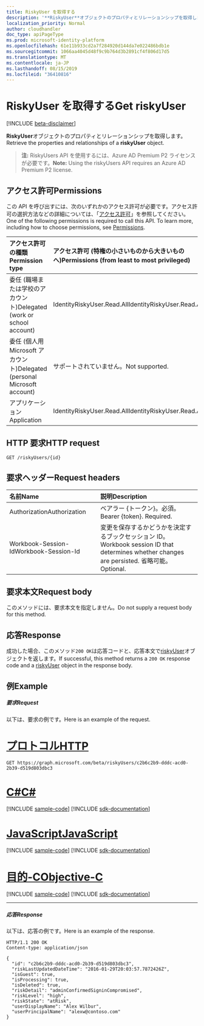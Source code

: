 ```yaml
---
title: RiskyUser を取得する
description: '**RiskyUser**オブジェクトのプロパティとリレーションシップを取得します。'
localization_priority: Normal
author: cloudhandler
doc_type: apiPageType
ms.prod: microsoft-identity-platform
ms.openlocfilehash: 61e11b933cd2a7f284920d144da7e022486bdb1e
ms.sourcegitcommit: 1066aa4045d48f9c9b764d3b2891cf4f806d17d5
ms.translationtype: MT
ms.contentlocale: ja-JP
ms.lasthandoff: 08/15/2019
ms.locfileid: "36410816"
---
```

# <a name="get-riskyuser"></a><span data-ttu-id="0bafe-103">RiskyUser を取得する</span><span class="sxs-lookup"><span data-stu-id="0bafe-103">Get riskyUser</span></span>

[!INCLUDE [beta-disclaimer](../../includes/beta-disclaimer.md)]

<span data-ttu-id="0bafe-104">**RiskyUser**オブジェクトのプロパティとリレーションシップを取得します。</span><span class="sxs-lookup"><span data-stu-id="0bafe-104">Retrieve the properties and relationships of a **riskyUser** object.</span></span>

><span data-ttu-id="0bafe-105">**注:** RiskyUsers API を使用するには、Azure AD Premium P2 ライセンスが必要です。</span><span class="sxs-lookup"><span data-stu-id="0bafe-105">**Note:** Using the riskyUsers API requires an Azure AD Premium P2 license.</span></span>

## <a name="permissions"></a><span data-ttu-id="0bafe-106">アクセス許可</span><span class="sxs-lookup"><span data-stu-id="0bafe-106">Permissions</span></span>
<span data-ttu-id="0bafe-p101">この API を呼び出すには、次のいずれかのアクセス許可が必要です。アクセス許可の選択方法などの詳細については、「[アクセス許可](/graph/permissions-reference)」を参照してください。</span><span class="sxs-lookup"><span data-stu-id="0bafe-p101">One of the following permissions is required to call this API. To learn more, including how to choose permissions, see [Permissions](/graph/permissions-reference).</span></span>

|<span data-ttu-id="0bafe-109">アクセス許可の種類</span><span class="sxs-lookup"><span data-stu-id="0bafe-109">Permission type</span></span>      | <span data-ttu-id="0bafe-110">アクセス許可 (特権の小さいものから大きいものへ)</span><span class="sxs-lookup"><span data-stu-id="0bafe-110">Permissions (from least to most privileged)</span></span>              |
|:--------------------|:---------------------------------------------------------|
|<span data-ttu-id="0bafe-111">委任 (職場または学校のアカウント)</span><span class="sxs-lookup"><span data-stu-id="0bafe-111">Delegated (work or school account)</span></span> | <span data-ttu-id="0bafe-112">IdentityRiskyUser.Read.All</span><span class="sxs-lookup"><span data-stu-id="0bafe-112">IdentityRiskyUser.Read.All</span></span>    |
|<span data-ttu-id="0bafe-113">委任 (個人用 Microsoft アカウント)</span><span class="sxs-lookup"><span data-stu-id="0bafe-113">Delegated (personal Microsoft account)</span></span> | <span data-ttu-id="0bafe-114">サポートされていません。</span><span class="sxs-lookup"><span data-stu-id="0bafe-114">Not supported.</span></span>    |
|<span data-ttu-id="0bafe-115">アプリケーション</span><span class="sxs-lookup"><span data-stu-id="0bafe-115">Application</span></span> | <span data-ttu-id="0bafe-116">IdentityRiskyUser.Read.All</span><span class="sxs-lookup"><span data-stu-id="0bafe-116">IdentityRiskyUser.Read.All</span></span> |

## <a name="http-request"></a><span data-ttu-id="0bafe-117">HTTP 要求</span><span class="sxs-lookup"><span data-stu-id="0bafe-117">HTTP request</span></span>
<!-- { "blockType": "ignored" } -->
```http
GET /riskyUsers/{id}
```


## <a name="request-headers"></a><span data-ttu-id="0bafe-118">要求ヘッダー</span><span class="sxs-lookup"><span data-stu-id="0bafe-118">Request headers</span></span>
| <span data-ttu-id="0bafe-119">名前</span><span class="sxs-lookup"><span data-stu-id="0bafe-119">Name</span></span>      |<span data-ttu-id="0bafe-120">説明</span><span class="sxs-lookup"><span data-stu-id="0bafe-120">Description</span></span>|
|:----------|:----------|
| <span data-ttu-id="0bafe-121">Authorization</span><span class="sxs-lookup"><span data-stu-id="0bafe-121">Authorization</span></span>  | <span data-ttu-id="0bafe-p102">ベアラー {トークン}。必須。</span><span class="sxs-lookup"><span data-stu-id="0bafe-p102">Bearer {token}. Required.</span></span> |
| <span data-ttu-id="0bafe-124">Workbook-Session-Id</span><span class="sxs-lookup"><span data-stu-id="0bafe-124">Workbook-Session-Id</span></span>  | <span data-ttu-id="0bafe-125">変更を保存するかどうかを決定するブックセッション ID。</span><span class="sxs-lookup"><span data-stu-id="0bafe-125">Workbook session ID that determines whether changes are persisted.</span></span> <span data-ttu-id="0bafe-126">省略可能。</span><span class="sxs-lookup"><span data-stu-id="0bafe-126">Optional.</span></span>|

## <a name="request-body"></a><span data-ttu-id="0bafe-127">要求本文</span><span class="sxs-lookup"><span data-stu-id="0bafe-127">Request body</span></span>
<span data-ttu-id="0bafe-128">このメソッドには、要求本文を指定しません。</span><span class="sxs-lookup"><span data-stu-id="0bafe-128">Do not supply a request body for this method.</span></span>

## <a name="response"></a><span data-ttu-id="0bafe-129">応答</span><span class="sxs-lookup"><span data-stu-id="0bafe-129">Response</span></span>

<span data-ttu-id="0bafe-130">成功した場合、このメソッド`200 OK`は応答コードと、応答本文で[riskyUser](../resources/riskyuser.md)オブジェクトを返します。</span><span class="sxs-lookup"><span data-stu-id="0bafe-130">If successful, this method returns a `200 OK` response code and a [riskyUser](../resources/riskyuser.md) object in the response body.</span></span>
## <a name="example"></a><span data-ttu-id="0bafe-131">例</span><span class="sxs-lookup"><span data-stu-id="0bafe-131">Example</span></span>
##### <a name="request"></a><span data-ttu-id="0bafe-132">要求</span><span class="sxs-lookup"><span data-stu-id="0bafe-132">Request</span></span>
<span data-ttu-id="0bafe-133">以下は、要求の例です。</span><span class="sxs-lookup"><span data-stu-id="0bafe-133">Here is an example of the request.</span></span>

# <a name="httptabhttp"></a>[<span data-ttu-id="0bafe-134">プロトコル</span><span class="sxs-lookup"><span data-stu-id="0bafe-134">HTTP</span></span>](#tab/http)
<!-- {
  "blockType": "request",
  "name": "get_riskyuser",
  "sampleKeys": ["c2b6c2b9-dddc-acd0-2b39-d519d803dbc3"]
}-->
```http
GET https://graph.microsoft.com/beta/riskyUsers/c2b6c2b9-dddc-acd0-2b39-d519d803dbc3
```
# <a name="ctabcsharp"></a>[<span data-ttu-id="0bafe-135">C#</span><span class="sxs-lookup"><span data-stu-id="0bafe-135">C#</span></span>](#tab/csharp)
[!INCLUDE [sample-code](../includes/snippets/csharp/get-riskyuser-csharp-snippets.md)]
[!INCLUDE [sdk-documentation](../includes/snippets/snippets-sdk-documentation-link.md)]

# <a name="javascripttabjavascript"></a>[<span data-ttu-id="0bafe-136">JavaScript</span><span class="sxs-lookup"><span data-stu-id="0bafe-136">JavaScript</span></span>](#tab/javascript)
[!INCLUDE [sample-code](../includes/snippets/javascript/get-riskyuser-javascript-snippets.md)]
[!INCLUDE [sdk-documentation](../includes/snippets/snippets-sdk-documentation-link.md)]

# <a name="objective-ctabobjc"></a>[<span data-ttu-id="0bafe-137">目的-C</span><span class="sxs-lookup"><span data-stu-id="0bafe-137">Objective-C</span></span>](#tab/objc)
[!INCLUDE [sample-code](../includes/snippets/objc/get-riskyuser-objc-snippets.md)]
[!INCLUDE [sdk-documentation](../includes/snippets/snippets-sdk-documentation-link.md)]

---

##### <a name="response"></a><span data-ttu-id="0bafe-138">応答</span><span class="sxs-lookup"><span data-stu-id="0bafe-138">Response</span></span>
<span data-ttu-id="0bafe-139">以下は、応答の例です。</span><span class="sxs-lookup"><span data-stu-id="0bafe-139">Here is an example of the response.</span></span>
<!-- {
  "blockType": "response",
  "truncated": true,
  "@odata.type": "microsoft.graph.riskyUser"
} -->
```http
HTTP/1.1 200 OK
Content-type: application/json

{
  "id": "c2b6c2b9-dddc-acd0-2b39-d519d803dbc3",
  "riskLastUpdatedDateTime": "2016-01-29T20:03:57.7872426Z",
  "isGuest": true,
  "isProcessing": true,
  "isDeleted": true,
  "riskDetail": "adminConfirmedSigninCompromised",
  "riskLevel": "high",
  "riskState": "atRisk",
  "userDisplayName": "Alex Wilbur",
  "userPrincipalName": "alexw@contoso.com"
}
```

<!-- uuid: 8fcb5dbc-d5aa-4681-8e31-b001d5168d79
2015-10-25 14:57:30 UTC -->
<!-- {
  "type": "#page.annotation",
  "description": "Get riskyUsers",
  "keywords": "",
  "section": "documentation",
  "tocPath": "",
  "suppressions": [
  ]
}-->

